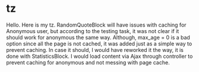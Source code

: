 # tz
Hello. Here is my tz. RandomQuoteBlock will have issues with caching for Anonymous user, but according to the testing task, it was not clear if it should work for anonymous the same way. Although, max_age = 0 is a bad option since all the page is not cached, it was added just as a simple way to prevent caching. In case it should, I would have reworked it the way, it is done with StatisticsBlock. I would load content via Ajax through controller to prevent caching for anonymous and not messing with page cache.
